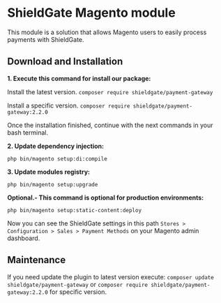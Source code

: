 # ShieldGate Magento module

This module is a solution that allows Magento users to easily process payments with ShieldGate.

## Download and Installation

**1. Execute this command for install our package:**

Install the latest version.  `composer require shieldgate/payment-gateway`

Install a specific version.  `composer require shieldgate/payment-gateway:2.2.0`

Once the installation finished, continue with the next commands in your bash terminal.


**2. Update dependency injection:**

`php bin/magento setup:di:compile`


**3. Update modules registry:**

`php bin/magento setup:upgrade`


**Optional.- This command is optional for production environments:**

`php bin/magento setup:static-content:deploy`


Now you can see the ShieldGate settings in this path `Stores > Configuration > Sales > Payment Methods` on your Magento admin dashboard.


## Maintenance
If you need update the plugin to latest version execute: `composer update shieldgate/payment-gateway` or `composer require shieldgate/payment-gateway:2.2.0` for specific version.
